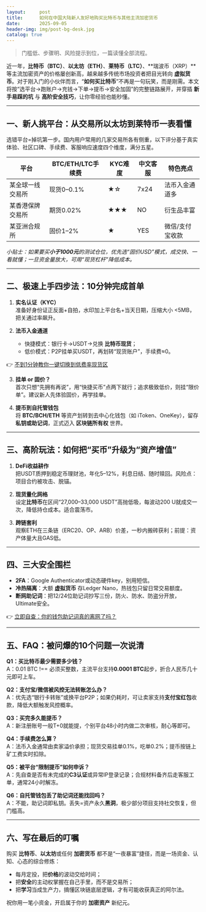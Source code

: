 ```yaml
---
layout:     post
title:      如何在中国大陆新人友好地购买比特币与其他主流加密货币
date:       2025-09-05
header-img: img/post-bg-desk.jpg
catalog: true
---
```


> 门槛低、步骤明、风险提示到位，一篇读懂全部流程。

近一年，**比特币（BTC）**、**以太坊（ETH）**、**莱特币（LTC）**、**瑞波币（XRP）**等主流加密资产的价格屡创新高，越来越多传统市场投资者把目光转向 **虚拟货币**。对于刚入门的小伙伴而言，“**如何买比特币**”不再是一句玩笑，而是刚需。本文将按“选平台→跑账户→充钱→下单→提币→安全加固”的完整链路展开，并穿插 **新手易踩的坑** 与 **高阶安全技巧**，让你零经验也能秒懂。

---

## 一、新人挑平台：从交易所以太坊到莱特币一表看懂

选错平台=掉坑第一步。国内用户常用的几家交易所各有侧重，以下评分基于真实体验、社区口碑、手续费、客服响应速度四个维度，满分五星。

| 平台 | BTC/ETH/LTC手续费 | KYC难度 | 中文客服 | 特色亮点 |
|---|---|---|---|---|
| 某全球一线交易所| 现货0–0.1%| ★☆| 7x24| 法币入金通道多 |
| 某香港保牌交易所| 期货0.02%| ★★★| NO| 衍生品丰富 |
| 某亚洲合规所| 固价1–2%| ★| YES| 微信/支付宝收款 |

*小贴士：如果要买**小于1000元**的测试仓位，优先选“固价USD”模式，成交快、一看就懂；一旦资金量放大，可用“现货杠杆”降低成本。*

---

## 二、极速上手四步法：10分钟完成首单

1. **实名认证（KYC）**  
   准备好身份证正反面+自拍，水印加上平台名+当天日期，压缩大小 <5MB，把关通过率飙升。

2. **法币入金通道**  
   - 快捷模式：银行卡→USDT→兑换 **比特币现货**；  
   - 低价模式：P2P挂单买USDT，再划转“现货账户”，手续费≈0。

👉 [不到1分钟教你一键切换到低费率现货区](https://okxdog.com/)

3. **挂单 or 固价？**  
   首次只想“先拥有再说”，用“快捷买币”点两下就行；追求极致低价，则挂“限价单”。建议新人先体验固价，再学挂单。

4. **提币到自托管钱包**  
   将 **BTC/BCH/ETH** 等资产划转到去中心化钱包（如 iToken、OneKey），留存**私钥或助记词**，正式迈入 **区块链所有权** 世界。

---

## 三、高阶玩法：如何把“买币”升级为“资产增值”

1. **DeFi收益耕作**  
   把USDT质押到稳定币理财池，年化5–12%，利息日结、随时赎回。风险点：项目合约被攻击、脱锚。

2. **现货量化网格**  
   设定**比特币**在区间“27,000–33,000 USDT”高抛低吸，每波动200 U就成交一次，降低持仓成本。适合震荡市。

3. **跨链套利**  
   观察ETH在三条链（ERC20、OP、ARB）价差，一秒内搬砖获利；前提：资产体量大且GAS低。

---

## 四、三大安全围栏

- **2FA**：Google Authenticator或动态硬件key，别用短信。  
- **冷热隔离**：大额 **虚拟货币** 存Ledger Nano，热钱包只留日常交易额度。  
- **断网助记词**：把12/24位助记词抄写三份，防火、防水、防盗分开放，Ultimate安全。

👉 [立即自查：你的钱包助记词真的离网了吗？](https://okxdog.com/)

---

## 五、FAQ：被问爆的10个问题一次说清

**Q1：买比特币最少需要多少钱？**  
A：0.01 BTC !== 必须买整数，主流平台支持**0.0001 BTC**起步，折合人民币几十元即可上车。

**Q2：支付宝/微信被风控无法转账怎么办？**  
A：优先选“银行卡转账”或换平台P2P；如果仍耗时，可让卖家支持**支付宝红包**收款，降低大额触发风控概率。

**Q3：买完多久能提币？**  
A：新注册账号一般T+0就能提，个别平台48小时内做二次审核，耐心等即可。

**Q4：手续费怎么算？**  
A：法币入金通常由卖家溢价承担；现货交易挂单0.1%，吃单0.2%；提币按链上矿工费实时扣除。

**Q5：被平台“限制提币”如何申诉？**  
A：先自查是否有未完成的**C3认证**或异常IP登录记录；合规材料备齐后走客服工单，通常24小时解冻。

**Q6：自托管钱包丢了助记词还能找回吗？**  
A：不能，助记词即私钥。丢失=资产永久**黑洞**，极少部分项目支持社交恢复，但门槛高。

---

## 六、写在最后的叮嘱

购买 **比特币**、**以太坊**或任何 **加密货币** 都不是“一夜暴富”捷径，而是一场资金、认知、心态的综合修炼：  
- 每月定投，把**价格**的波动交给时间；  
- 把**安全**的主动权掌握在自己手里，而不是交易所；  
- 把**学习**当成生产力，搞懂区块链底层逻辑，才有可能收获真正的阿尔法。

祝你用一笔小资金，开启属于你的 **加密资产** 新纪元。